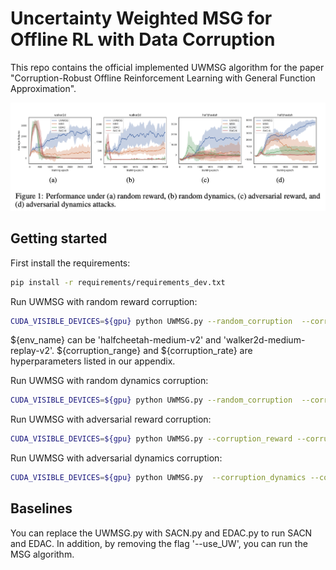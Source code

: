 # Uncertainty Weighted MSG for Offline RL with Data Corruption

This repo contains the official implemented UWMSG algorithm for the paper "Corruption-Robust Offline Reinforcement Learning with General Function Approximation".

<div style="text-align: center;">
<img src="/pic/figure_UWMSG.png" >
</div>

## Getting started
First install the requirements:
```bash
pip install -r requirements/requirements_dev.txt
```

Run UWMSG with random reward corruption:
```bash
CUDA_VISIBLE_DEVICES=${gpu} python UWMSG.py --random_corruption  --corruption_reward --corruption_range ${corruption_range} --corruption_rate ${corruption_rate}  --env_name ${env_name} --seed ${seed} --use_UW 
```
${env_name} can be 'halfcheetah-medium-v2' and 'walker2d-medium-replay-v2'. ${corruption_range} and ${corruption_rate} are hyperparameters listed in our appendix. 

Run UWMSG with random dynamics corruption:
```bash
CUDA_VISIBLE_DEVICES=${gpu} python UWMSG.py --random_corruption  --corruption_dynamics --corruption_range ${corruption_range} --corruption_rate ${corruption_rate}  --env_name ${env_name} --seed ${seed} --use_UW 
```

Run UWMSG with adversarial reward corruption:
```bash
CUDA_VISIBLE_DEVICES=${gpu} python UWMSG.py --corruption_reward --corruption_range ${corruption_range} --corruption_rate ${corruption_rate}  --env_name ${env_name} --seed ${seed} --use_UW 
```

Run UWMSG with adversarial dynamics corruption:
```bash
CUDA_VISIBLE_DEVICES=${gpu} python UWMSG.py  --corruption_dynamics --corruption_range ${corruption_range} --corruption_rate ${corruption_rate}  --env_name ${env_name} --seed ${seed} --use_UW 
```

## Baselines
You can replace the UWMSG.py with SACN.py and EDAC.py to run SACN and EDAC. In addition, by removing the flag '--use_UW', you can run the MSG algorithm.



